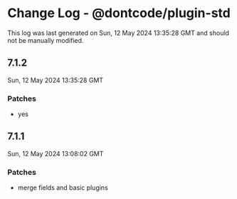 # Change Log - @dontcode/plugin-std

This log was last generated on Sun, 12 May 2024 13:35:28 GMT and should not be manually modified.

## 7.1.2
Sun, 12 May 2024 13:35:28 GMT

### Patches

- yes

## 7.1.1
Sun, 12 May 2024 13:08:02 GMT

### Patches

- merge fields and basic plugins

